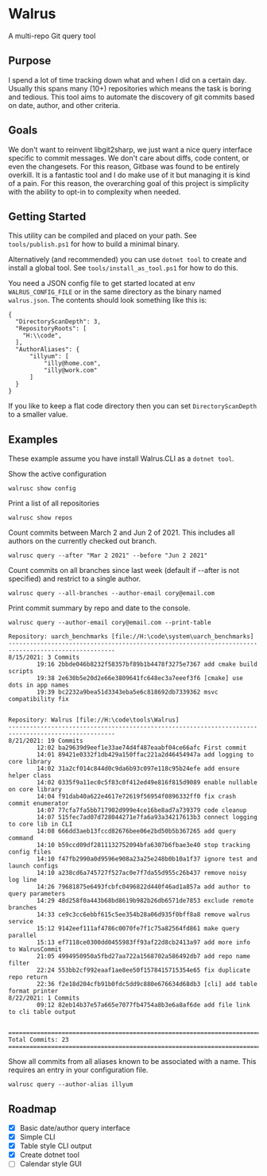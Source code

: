 # Walrus

A multi-repo Git query tool

## Purpose

I spend a lot of time tracking down what and when I did on a certain day. Usually this spans many (10+) repositories which means the task is boring and tedious. This 
tool aims to automate the discovery of git commits based on date, author, and other criteria. 

## Goals

We don't want to reinvent libgit2sharp, we just want a nice query interface specific to commit messages. We don't care about diffs, code content, or even the changesets.
For this reason, Gitbase was found to be entirely overkill. It is a fantastic tool and I do make use of it but managing it is kind of a pain. For this reason, the 
overarching goal of this project is simplicity with the ability to opt-in to complexity when needed.

## Getting Started

This utility can be compiled and placed on your path. See `tools/publish.ps1` for how to build a minimal binary.

Alternatively (and recommended) you can use `dotnet tool` to create and install a global tool. See `tools/install_as_tool.ps1` for how to do this.

You need a JSON config file to get started located at env `WALRUS_CONFIG_FILE` or in the same directory as the binary named `walrus.json`. 
The contents should look something like this is:

```
{
  "DirectoryScanDepth": 3,
  "RepositoryRoots": [
    "H:\\code",
  ],
  "AuthorAliases": {
	  "illyum": [
		  "illy@home.com",
		  "illy@work.com"
	  ]
  }
}
```

If you like to keep a flat code directory then you can set `DirectoryScanDepth` to a smaller value.


## Examples

These example assume you have install Walrus.CLI as a `dotnet tool`.

Show the active configuration
```
walrusc show config
```
  
Print a list of all repositories
```
walrusc show repos
```
  
Count commits between March 2 and Jun 2 of 2021. This includes all authors on the currently checked out branch.
```
walrusc query --after "Mar 2 2021" --before "Jun 2 2021"
```
  

Count commits on all branches since last week (default if --after is not specified) and restrict to a single author.
```
walrusc query --all-branches --author-email cory@email.com
```

Print commit summary by repo and date to the console.
```
walrusc query --author-email cory@email.com --print-table

Repository: uarch_benchmarks [file://H:\code\system\uarch_benchmarks]
----------------------------------------------------------------------------------------------------
8/15/2021: 3 Commits
        19:16 2bbde046b8232f58357bf89b1b4478f3275e7367 add cmake build scripts
        19:38 2e630b5e20d2e66e3809641fc648ec3a7eeef3f6 [cmake] use dots in app names
        19:39 bc2232a9bea51d3343eba5e6c818692db7339362 msvc compatibility fix


Repository: Walrus [file://H:\code\tools\Walrus]
----------------------------------------------------------------------------------------------------
8/21/2021: 19 Commits
        12:02 ba29639d9eef1e33ae74d4f487eaabf04ce66afc First commit
        14:01 89421e0332f1db429a150ffac221a2d46454947a add logging to core library
        14:02 31a2cf014c844d0c9da6b93c097e118c95b24efe add ensure helper class
        14:02 0335f9a11ec0c5f83c0f412ed49e816f815d9089 enable nullable on core library
        14:04 f91dab40a622e4617e72619f56954f0896332ff0 fix crash commit enumerator
        14:07 77cfa7fa5bb717902d999e4ce16be8ad7a739379 code cleanup
        14:07 515fec7ad07d728044271e7fa6a93a34217613b3 connect logging to core lib in CLI
        14:08 666dd3aeb13fccd82676bee06e2bd50b5b367265 add query command
        14:10 b59ccd09df2811132752094bfa6307b6fbae3e40 stop tracking config files
        14:10 f47fb2990a0d9596e908a23a25e248b0b10a1f37 ignore test and launch configs
        14:10 a238cd6a745727f527ac0e7f7da55d955c26b437 remove noisy log line
        14:26 79681875e6493fcbfc0496822d440f46ad1a857a add author to query parameters
        14:29 48d258f0a443b68bd8619b982b26db6571de7853 exclude remote branches
        14:33 ce9c3cc6ebbf615c5ee354b28a06d935f0bff8a8 remove walrus service
        15:12 9142eef111af4786c0070fe7f1c75a82564fd861 make query parallel
        15:13 ef7118ce0300dd0455983ff93af22d8cb2413a97 add more info to WalrusCommit
        21:05 4994950950a5fbd27aa722a1568702a586492db7 add repo name filter
        22:24 553bb2cf992eaaf1ae8ee50f1578415715354e65 fix duplicate repo return
        22:36 f2e18d204cfb91b0fdc5dd9c880e676634d68db3 [cli] add table format printer
8/22/2021: 1 Commits
        09:12 82eb14b37e57a665e7077fb4754a8b3e6a8af6de add file link to cli table output


====================================================================================================
Total Commits: 23
====================================================================================================
```

Show all commits from all aliases known to be associated with a name. This requires an entry in your configuration file.
```
walrusc query --author-alias illyum
```

## Roadmap

- [x] Basic date/author query interface 
- [x] Simple CLI 
- [x] Table style CLI output
- [x] Create dotnet tool
- [ ] Calendar style GUI 
